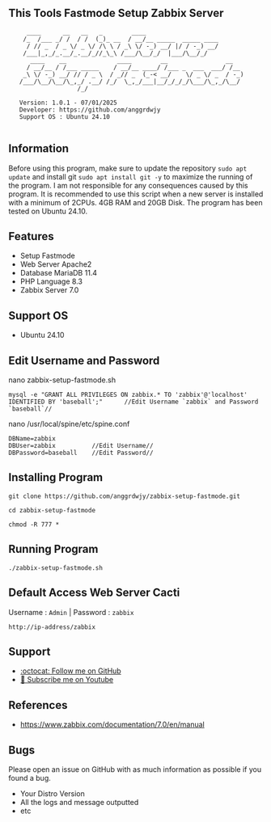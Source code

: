 ## This Tools Fastmode Setup Zabbix Server
```                                                                                                   
     ____      __   __   _        ____                                
    /_  /___ _/ /  / /  (_)_ __  / __/__ _____  _____ ____            
     / // _  / _ \/ _ \/ /\ \ / _\ \/ -_) __/ |/ / -_) __/            
    /___|_,_/_.__/_.__/_//_\_\ /___/\__/_/  |___/\__/_/               
      ____    __              ____        __                __        
     / __/__ / /___ _____    / __/__ ____/ /___ _  ___  ___/ /__      
    _\ \/ -_) __/ // / _ \  / _// _  (_-< __/    \/ _ \/ _  / -_)     
   /___/\__/\__/\_,_/ .__/ /_/  \_,_/___|__/_/_/_/\___/\_,_/\__/      
                   /_/                                                
									    
   Version: 1.0.1 - 07/01/2025                            	    
   Developer: https://github.com/anggrdwjy              	           
   Support OS : Ubuntu 24.10                      		              	         
                                                                                           
```

## Information

Before using this program, make sure to update the repository `sudo apt update` and install git `sudo apt install git -y` to maximize the running of the program. I am not responsible for any consequences caused by this program. It is recommended to use this script when a new server is installed with a minimum of 2CPUs. 4GB RAM and 20GB Disk. The program has been tested on Ubuntu 24.10.

## Features
* Setup Fastmode
* Web Server Apache2
* Database MariaDB 11.4
* PHP Language 8.3
* Zabbix Server 7.0

## Support OS
* Ubuntu 24.10

## Edit Username and Password

nano zabbix-setup-fastmode.sh
```
mysql -e "GRANT ALL PRIVILEGES ON zabbix.* TO 'zabbix'@'localhost' IDENTIFIED BY 'baseball';"      //Edit Username `zabbix` and Password `baseball`//
```
nano /usr/local/spine/etc/spine.conf
```
DBName=zabbix
DBUser=zabbix          //Edit Username//
DBPassword=baseball    //Edit Password//
```

## Installing Program
```
git clone https://github.com/anggrdwjy/zabbix-setup-fastmode.git
```
```
cd zabbix-setup-fastmode
```
```
chmod -R 777 *
```

## Running Program
```
./zabbix-setup-fastmode.sh
```

## Default Access Web Server Cacti

Username : `Admin` | Password : `zabbix`
```
http://ip-address/zabbix
```

## Support

* [:octocat: Follow me on GitHub](https://github.com/anggrdwjy)
* [🔔 Subscribe me on Youtube](https://www.youtube.com/@anggarda.wijaya)

## References

* https://www.zabbix.com/documentation/7.0/en/manual

## Bugs

Please open an issue on GitHub with as much information as possible if you found a bug.
* Your Distro Version
* All the logs and message outputted
* etc
